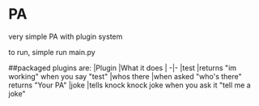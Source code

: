 PA
==

very simple PA with plugin system

to run, simple run main.py

##packaged plugins are:
  |Plugin        |What it does
  |             -|-
  |test          |returns "im working" when you say "test"
  |whos there    |when asked "who's there" returns "Your PA"
  |joke          |tells knock knock joke when you ask it "tell me a joke"
